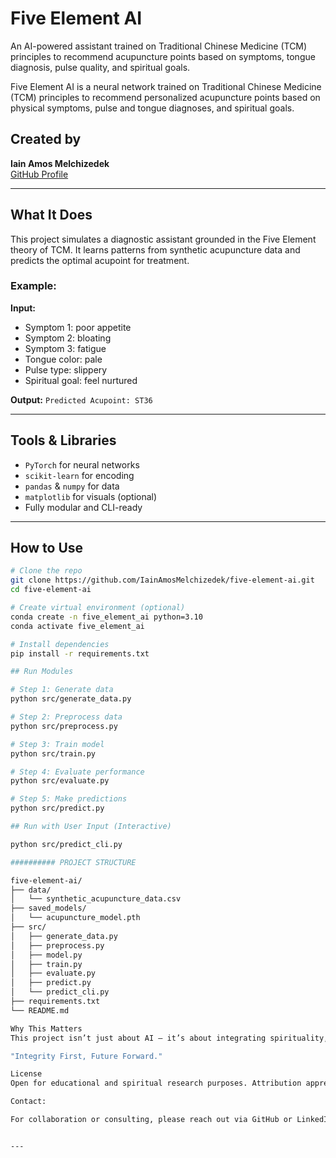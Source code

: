 


# Five Element AI

An AI-powered assistant trained on Traditional Chinese Medicine (TCM) principles to recommend acupuncture points based on symptoms, tongue diagnosis, pulse quality, and spiritual goals.

Five Element AI is a neural network trained on Traditional Chinese Medicine (TCM) principles to recommend personalized acupuncture points based on physical symptoms, pulse and tongue diagnoses, and spiritual goals.


## Created by
**Iain Amos Melchizedek**  
[GitHub Profile](https://github.com/IainAmosMelchizedek)

---

## What It Does

This project simulates a diagnostic assistant grounded in the Five Element theory of TCM. It learns patterns from synthetic acupuncture data and predicts the optimal acupoint for treatment.

### Example:
**Input:**
- Symptom 1: poor appetite
- Symptom 2: bloating
- Symptom 3: fatigue
- Tongue color: pale
- Pulse type: slippery
- Spiritual goal: feel nurtured

**Output:**
`Predicted Acupoint: ST36`

---

## Tools & Libraries

- `PyTorch` for neural networks
- `scikit-learn` for encoding
- `pandas` & `numpy` for data
- `matplotlib` for visuals (optional)
- Fully modular and CLI-ready

---

## How to Use

```bash
# Clone the repo
git clone https://github.com/IainAmosMelchizedek/five-element-ai.git
cd five-element-ai

# Create virtual environment (optional)
conda create -n five_element_ai python=3.10
conda activate five_element_ai

# Install dependencies
pip install -r requirements.txt

## Run Modules

# Step 1: Generate data
python src/generate_data.py

# Step 2: Preprocess data
python src/preprocess.py

# Step 3: Train model
python src/train.py

# Step 4: Evaluate performance
python src/evaluate.py

# Step 5: Make predictions
python src/predict.py

## Run with User Input (Interactive)

python src/predict_cli.py

########## PROJECT STRUCTURE 

five-element-ai/
├── data/
│   └── synthetic_acupuncture_data.csv
├── saved_models/
│   └── acupuncture_model.pth
├── src/
│   ├── generate_data.py
│   ├── preprocess.py
│   ├── model.py
│   ├── train.py
│   ├── evaluate.py
│   ├── predict.py
│   └── predict_cli.py
├── requirements.txt
└── README.md

Why This Matters
This project isn’t just about AI — it’s about integrating spirituality, holistic healing, and data science into something that can help people reconnect with themselves. This is the beginning of humanitarian AI — where machine learning meets meaning.

"Integrity First, Future Forward."

License
Open for educational and spiritual research purposes. Attribution appreciated.

Contact:

For collaboration or consulting, please reach out via GitHub or LinkedIn.


---



